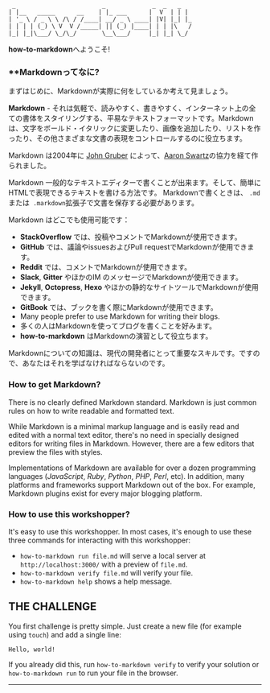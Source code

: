      _                        _             _  _   _
    | |__   _____      __    | |_ ___      |  V  | | |
    | '_ \ / _ \ \ /\ / /____| __/ _ \ ____| |V| |_| |_
    | | | | (_) \ V  V /_____| || (_) |____| | | |\   /
    |_| |_|\___/ \_/\_/       \__\___/     |_| |_| \_/


 **how-to-markdown**へようこそ!

### **Markdownってなに?

まずはじめに、Markdownが実際に何をしているか考えて見ましょう。

**Markdown** - それは気軽で、読みやすく、書きやすく、インターネット上の全ての書体をスタイリングする、平易なテキストフォーマットです。Markdownは、文字をボールド・イタリックに変更したり、画像を追加したり、リストを作ったり、その他さまざまな文書の表現をコントロールするのに役立ちます。

Markdown は2004年に [John Gruber](http://daringfireball.net/) によって、[Aaron Swartz](http://www.aaronsw.com/)の協力を経て作られました。

Markdown 一般的なテキストエディターで書くことが出来ます。そして、簡単にHTMLで表現できるテキストを書ける方法です。 Markdownで書くときは、 `.md`または` .markdown`拡張子で文書を保存する必要があります。

Markdown はどこでも使用可能です：

* **StackOverflow** では、投稿やコメントでMarkdownが使用できます。
* **GitHub** では、議論やissuesおよびPull requestでMarkdownが使用できます。
* **Reddit** では、コメントでMarkdownが使用できます。
* **Slack**, **Gitter** やほかのIM のメッセージでMarkdownが使用できます。
* **Jekyll**, **Octopress**, **Hexo** やほかの静的なサイトツールでMarkdownが使用できます。
* **GitBook** では、ブックを書く際にMarkdownが使用できます。
* Many people prefer to use Markdown for writing their blogs.
* 多くの人はMarkdownを使ってブログを書くことを好みます。
* **how-to-markdown** はMarkdownの演習として役立ちます。

Markdownについての知識は、現代の開発者にとって重要なスキルです。ですので、あなたはそれを学ばなければならないのです。

### How to get Markdown?

There is no clearly defined Markdown standard. Markdown is just common rules on how to write readable and formatted text.

While Markdown is a minimal markup language and is easily read and edited with a normal text editor, there's no need in specially designed editors for writing files in Markdown. However, there are a few editors that preview the files with styles.

Implementations of Markdown are available for over a dozen programming languages (_JavaScript_, _Ruby_, _Python_, _PHP_, _Perl_, etc). In addition, many platforms and frameworks support Markdown out of the box. For example, Markdown plugins exist for every major blogging platform.

### How to use this workshopper?

It's easy to use this workshopper. In most cases, it's enough to use these three commands for interacting with this workshopper:

* `how-to-markdown run file.md` will serve a local server at `http://localhost:3000/` with a preview of `file.md`.
* `how-to-markdown verify file.md` will verify your file.
* `how-to-markdown help` shows a help message.

## THE CHALLENGE

You first challenge is pretty simple. Just create a new file (for example using `touch`) and add a single line:

    Hello, world!

If you already did this, run `how-to-markdown verify` to verify your solution or `how-to-markdown run` to run your file in the browser.

---
